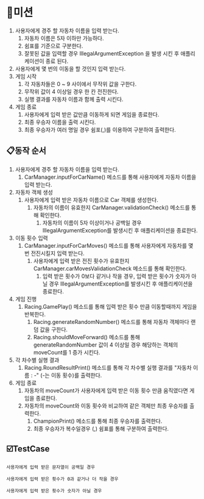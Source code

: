 # 🎯미션
1. 사용자에게 경주 할 자동차 이름을 입력 받는다.
   1. 자동차 이름은 5자 이하만 가능하다.
   2. 쉼표를 기준으로 구분한다.
   3. 잘못된 값을 입력할 경우 IllegalArgumentException 을 발생 시킨 후 애플리케이션이 종료 된다.
2. 사용자에게 몇 번의 이동을 할 것인지 입력 받는다.
3. 게임 시작
   1. 각 자동차들은 0 ~ 9 사이에서 무작위 값을 구한다.
   2. 무작위 값이 4 이상일 경우 한 칸 전진한다.
   3. 실행 결과를 자동차 이름과 함께 출력 시킨다.
3. 게임 종료
   1. 사용자에게 입력 받은 값만큼 이동하게 되면 게임을 종료한다.
   2. 최종 우승자 이름을 출력 시킨다.
   3. 최종 우승자가 여러 명일 경우 쉼포(,)를 이용하여 구분하여 출력한다.

## 📋동작 순서
1. 사용자에게 경주 할 자동차 이름을 입력 받는다.
   1. CarManager.inputForCarName() 메소드를 통해 사용자에게 자동차 이름을 입력 받는다.
2. 자동차 객체 생성
   1. 사용자에게 입력 받은 자동차 이름으로 Car 객체를 생성한다.
      1. 자동차의 이름이 유효한지 CarManager.validationCheck() 메소드를 통해 확인한다.
         1. 자동차의 이름이 5자 이상이거나 공백일 경우 IllegalArgumentException를 발생시킨 후 애플리케이션을 종료한다.
3. 이동 횟수 입력
   1. CarManager.inputForCarMoves() 메소드를 통해 사용자에게 자동차를 몇 번 전진시킬지 입력 받는다.
      1. 사용자에게 입력 받은 전진 횟수가 유효한지 CarManager.carMovesValidationCheck 메소드를 통해 확인한다.
         1. 입력 받은 횟수가 0보다 같거나 작을 경우, 입력 받은 횟수가 숫자가 아닐 경우 IllegalArgumentException를 발생시킨 후 애플리케이션을 종료한다.
4. 게임 진행
   1. Racing.GamePlay() 메소드를 통해 입력 받은 횟수 만큼 이동할때까지 게임을 반복한다.
      1. Racing.generateRandomNumber() 메소드를 통해 자동차 객체마다 랜덤 값을 구한다.
      2. Racing.shouldMoveForward() 메소드를 통해 generateRandomNumber 값이 4 이상일 경우 해당하는 객체의 moveCount를 1 증가 시킨다.
5. 각 차수별 실행 결과
   1. Racing.RoundResultPrint() 메소드를 통해 각 차수별 실행 결과를 "자동차 이름 : -" (-는 이동 횟수)를 출력한다.
6. 게임 종료
   1. 자동차의 moveCount가 사용자에게 입력 받은 이동 횟수 만큼 움직였다면 게임을 종료한다.
   2. 자동차의 moveCount와 이동 횟수와 비교하여 같은 객체만 최종 우승자를 출력한다.
      1. ChampionPrint() 메소드를 통해 최종 우승자를 출력한다.
      2. 최종 우승자가 복수일경우 (,) 쉼표를 통해 구분하여 출력한다.

## ☑️TestCase
```
사용자에게 입력 받은 문자열이 공백일 경우
```
```
사용자에게 입력 받은 횟수가 0과 같거나 더 작을 경우
```
```
사용자에게 입력 받은 횟수가 숫자가 아닐 경우
```